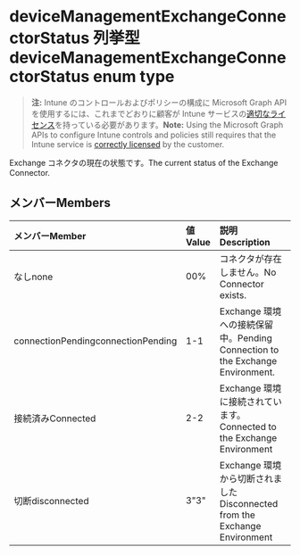 # <a name="devicemanagementexchangeconnectorstatus-enum-type"></a><span data-ttu-id="67b8e-101">deviceManagementExchangeConnectorStatus 列挙型</span><span class="sxs-lookup"><span data-stu-id="67b8e-101">deviceManagementExchangeConnectorStatus enum type</span></span>

> <span data-ttu-id="67b8e-102">**注:** Intune のコントロールおよびポリシーの構成に Microsoft Graph API を使用するには、これまでどおりに顧客が Intune サービスの[適切なライセンス](https://go.microsoft.com/fwlink/?linkid=839381)を持っている必要があります。</span><span class="sxs-lookup"><span data-stu-id="67b8e-102">**Note:** Using the Microsoft Graph APIs to configure Intune controls and policies still requires that the Intune service is [correctly licensed](https://go.microsoft.com/fwlink/?linkid=839381) by the customer.</span></span>

<span data-ttu-id="67b8e-103">Exchange コネクタの現在の状態です。</span><span class="sxs-lookup"><span data-stu-id="67b8e-103">The current status of the Exchange Connector.</span></span>
## <a name="members"></a><span data-ttu-id="67b8e-104">メンバー</span><span class="sxs-lookup"><span data-stu-id="67b8e-104">Members</span></span>
|<span data-ttu-id="67b8e-105">メンバー</span><span class="sxs-lookup"><span data-stu-id="67b8e-105">Member</span></span>|<span data-ttu-id="67b8e-106">値</span><span class="sxs-lookup"><span data-stu-id="67b8e-106">Value</span></span>|<span data-ttu-id="67b8e-107">説明</span><span class="sxs-lookup"><span data-stu-id="67b8e-107">Description</span></span>|
|:---|:---|:---|
|<span data-ttu-id="67b8e-108">なし</span><span class="sxs-lookup"><span data-stu-id="67b8e-108">none</span></span>|<span data-ttu-id="67b8e-109">0</span><span class="sxs-lookup"><span data-stu-id="67b8e-109">0%</span></span>|<span data-ttu-id="67b8e-110">コネクタが存在しません。</span><span class="sxs-lookup"><span data-stu-id="67b8e-110">No Connector exists.</span></span>|
|<span data-ttu-id="67b8e-111">connectionPending</span><span class="sxs-lookup"><span data-stu-id="67b8e-111">connectionPending</span></span>|<span data-ttu-id="67b8e-112">1</span><span class="sxs-lookup"><span data-stu-id="67b8e-112">-1</span></span>|<span data-ttu-id="67b8e-113">Exchange 環境への接続保留中。</span><span class="sxs-lookup"><span data-stu-id="67b8e-113">Pending Connection to the Exchange Environment.</span></span>|
|<span data-ttu-id="67b8e-114">接続済み</span><span class="sxs-lookup"><span data-stu-id="67b8e-114">Connected</span></span>|<span data-ttu-id="67b8e-115">2</span><span class="sxs-lookup"><span data-stu-id="67b8e-115">-2</span></span>|<span data-ttu-id="67b8e-116">Exchange 環境に接続されています。</span><span class="sxs-lookup"><span data-stu-id="67b8e-116">Connected to the Exchange Environment</span></span>|
|<span data-ttu-id="67b8e-117">切断</span><span class="sxs-lookup"><span data-stu-id="67b8e-117">disconnected</span></span>|<span data-ttu-id="67b8e-118">3</span><span class="sxs-lookup"><span data-stu-id="67b8e-118">"3"</span></span>|<span data-ttu-id="67b8e-119">Exchange 環境から切断されました</span><span class="sxs-lookup"><span data-stu-id="67b8e-119">Disconnected from the Exchange Environment</span></span>|








